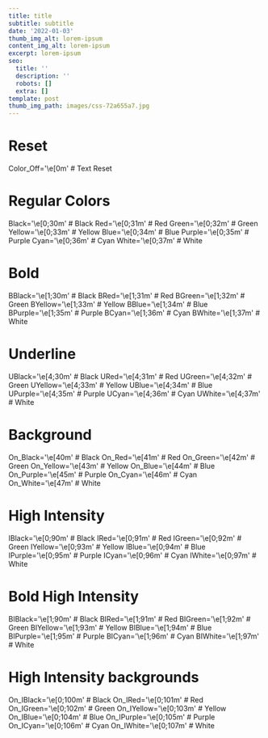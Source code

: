 ```yaml
---
title: title
subtitle: subtitle
date: '2022-01-03'
thumb_img_alt: lorem-ipsum
content_img_alt: lorem-ipsum
excerpt: lorem-ipsum
seo:
  title: ''
  description: ''
  robots: []
  extra: []
template: post
thumb_img_path: images/css-72a655a7.jpg
---
```

# Reset

Color_Off='\e[0m' # Text Reset

# Regular Colors

Black='\e[0;30m' # Black
Red='\e[0;31m' # Red
Green='\e[0;32m' # Green
Yellow='\e[0;33m' # Yellow
Blue='\e[0;34m' # Blue
Purple='\e[0;35m' # Purple
Cyan='\e[0;36m' # Cyan
White='\e[0;37m' # White

# Bold

BBlack='\e[1;30m' # Black
BRed='\e[1;31m' # Red
BGreen='\e[1;32m' # Green
BYellow='\e[1;33m' # Yellow
BBlue='\e[1;34m' # Blue
BPurple='\e[1;35m' # Purple
BCyan='\e[1;36m' # Cyan
BWhite='\e[1;37m' # White

# Underline

UBlack='\e[4;30m' # Black
URed='\e[4;31m' # Red
UGreen='\e[4;32m' # Green
UYellow='\e[4;33m' # Yellow
UBlue='\e[4;34m' # Blue
UPurple='\e[4;35m' # Purple
UCyan='\e[4;36m' # Cyan
UWhite='\e[4;37m' # White

# Background

On_Black='\e[40m' # Black
On_Red='\e[41m' # Red
On_Green='\e[42m' # Green
On_Yellow='\e[43m' # Yellow
On_Blue='\e[44m' # Blue
On_Purple='\e[45m' # Purple
On_Cyan='\e[46m' # Cyan
On_White='\e[47m' # White

# High Intensity

IBlack='\e[0;90m' # Black
IRed='\e[0;91m' # Red
IGreen='\e[0;92m' # Green
IYellow='\e[0;93m' # Yellow
IBlue='\e[0;94m' # Blue
IPurple='\e[0;95m' # Purple
ICyan='\e[0;96m' # Cyan
IWhite='\e[0;97m' # White

# Bold High Intensity

BIBlack='\e[1;90m' # Black
BIRed='\e[1;91m' # Red
BIGreen='\e[1;92m' # Green
BIYellow='\e[1;93m' # Yellow
BIBlue='\e[1;94m' # Blue
BIPurple='\e[1;95m' # Purple
BICyan='\e[1;96m' # Cyan
BIWhite='\e[1;97m' # White

# High Intensity backgrounds

On_IBlack='\e[0;100m' # Black
On_IRed='\e[0;101m' # Red
On_IGreen='\e[0;102m' # Green
On_IYellow='\e[0;103m' # Yellow
On_IBlue='\e[0;104m' # Blue
On_IPurple='\e[0;105m' # Purple
On_ICyan='\e[0;106m' # Cyan
On_IWhite='\e[0;107m' # White

